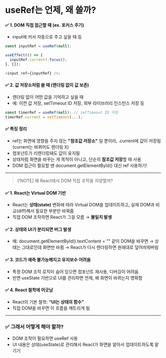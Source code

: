 # useRef는 언제, 왜 쓸까?

#### **✅ 1. DOM 직접 접근할 때 (ex. 포커스 주기)**

- input에 커서 자동으로 주고 싶을 때 등

```javascript
const inputRef = useRef(null);

useEffect(() => {
  inputRef.current?.focus();
}, []);

<input ref={inputRef} />;
```

#### **✅ 2. 값 저장소처럼 쓸 때 (렌더링 없이 값 보존)**

- 렌더링 없이 어떤 값을 기억하고 싶을 때
- 예: 이전 값 저장, setTimeout ID 저장, 외부 라이브러리 인스턴스 저장 등

```javascript
const timerRef = useRef(null); // setTimeout ID 저장
timerRef.current = setTimeout(...);
```

#### **✅ 특징 정리**

- ref는 화면에 영향을 주지 않는 **"참조값 저장소"** 일 뿐이라, .current에 값이 저장됨 (current는 바뀌어도 렌더링 X)
- 컴포넌트가 리렌더링돼도 값이 유지됨
- 상태처럼 화면을 바꾸는 게 목적이 아니고, 단순히 **참조값 저장**할 때 사용
- DOM 접근이 필요할 땐 document.getElementById() 대신 ref 사용하기!

---

> [!NOTE] 왜 React에서 DOM 직접 조작을 지양할까?

#### **✅ 1. React는 Virtual DOM 기반**

- React는 **상태(state)** 변화에 따라 Virtual DOM을 업데이트하고,
  실제 DOM과 비교(diff)해서 필요한 부분만 바꿔줌
- 직접 DOM 조작하면 React가 그걸 모름 → **불일치 발생**

#### **✅ 2. 상태와 UI가 분리되면 버그 발생**

- 예: document.getElementById().textContent = "" 같이 DOM을 바꾸면
  → 상태는 그대로인데 화면만 바뀜
  → React가 다시 렌더링하면 원래대로 덮어씌워버림

#### **✅ 3. 코드가 예측 불가능해지고 유지보수 어려움**

- 특정 DOM 조작 로직이 숨어 있으면 컴포넌트 재사용, 디버깅이 어려움
- 반면 useState 기반으로 UI를 관리하면 언제, 왜 화면이 바뀌는지 명확함

#### **✅ 4. React 철학에 어긋남**

- React의 기본 철학: **“UI는 상태의 함수”**
- 직접 DOM을 바꾸면 이 흐름을 깨트리게 됨

---

### **✅ 그래서 어떻게 해야 할까?**

- DOM 조작이 필요하면 useRef 사용
- UI 내용은 상태(useState)로 관리해서 React가 화면을 알아서 업데이트하도록 맡기기
